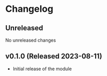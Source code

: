 # Changelog

## Unreleased

No unreleased changes

## v0.1.0 (Released 2023-08-11)

* Initial release of the module
